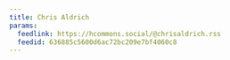 ```yaml
---
title: Chris Aldrich
params:
  feedlink: https://hcommons.social/@chrisaldrich.rss
  feedid: 636885c5600d6ac72bc209e7bf4060c8
---
```

